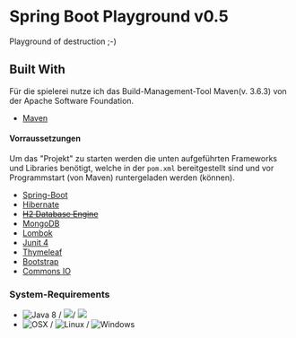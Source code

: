 # Spring Boot Playground v0.5
Playground of destruction ;-)

## Built With
Für die spielerei nutze ich das Build-Management-Tool Maven(v. 3.6.3) von der Apache Software Foundation.
* [Maven](https://maven.apache.org/)

#### Vorraussetzungen
Um das "Projekt" zu starten werden die unten aufgeführten Frameworks und Libraries benötigt, welche in der `pom.xml` bereitgestellt sind und 
vor Programmstart (von Maven) runtergeladen werden (können). 


* [Spring-Boot](https://spring.io/projects/spring-boot)
* [Hibernate](https://hibernate.org/)
* ~~[H2 Database Engine](http://www.h2database.com/html/main.html)~~
* [MongoDB](https://www.mongodb.com)
* [Lombok](https://projectlombok.org/)
* [Junit 4](https://junit.org/junit4/)
* [Thymeleaf](https://www.thymeleaf.org/)
* [Bootstrap](https://getbootstrap.com/)
* [Commons IO](http://commons.apache.org/proper/commons-io/)



### System-Requirements

* ![Java 8](https://img.shields.io/badge/Java-8-green.svg) / ![](https://img.shields.io/badge/Java%20JDK-1.8-green)/ ![](https://img.shields.io/badge/Maven-3.6.3-green.svg)
* ![OSX](https://img.shields.io/badge/OS-OSX-green.svg) / ![Linux](https://img.shields.io/badge/OS-Linux-green.svg) / 
  ![Windows](https://img.shields.io/badge/OS-Windows-green.svg)


